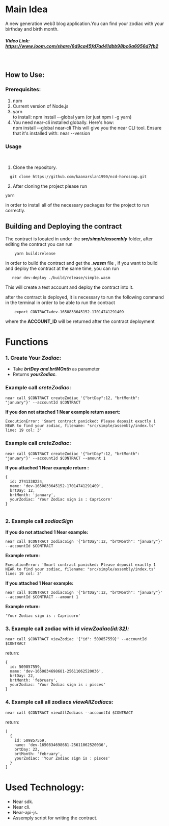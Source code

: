 
# Main Idea

A new generation web3 blog application.You can find your zodiac with your birthday and birth month.
##### Video Link: https://www.loom.com/share/6d9ca45fd7ad41dbb98bc6a6956d7fb2
<br>   

## How to Use:
### Prerequisites:
1. npm
2. Current version of Node.js
3. yarn <br>
to install:  npm install --global yarn (or just npm i -g yarn)
4. You need near-cli installed globally. Here's how:<br>
npm install --global near-cli
This will give you the near CLI tool. Ensure that it's installed with:
near --version
### Usage
<br>

1. Clone the repository.

``` 
  git clone https://github.com/kaanarslan1990/ncd-horoscop.git
  ```
  
2. After cloning the project please run
```
yarn
```

in order to install all of the necessary packages for the project to run correctly.

## Building and Deploying the contract
The contract is located in under the ***src/simple/assembly*** folder, after editing the contract you can run
```
    yarn build:release
```
in order to build the contract and get the ***.wasm*** file , if you want to build and deploy the contract at the same time, you can run 
```
   near dev-deploy ./build/release/simple.wasm
````
This will create a test account and deploy the contract into it.

after the contract is deployed, it is necessary to run the following command in the terminal in order to be able to run the contract
```
    export CONTRACT=dev-1650833645152-17014741291409
````
where the **ACCOUNT_ID** will be returned after the contract deployment

# Functions
### 1. Create Your *Zodiac*: 

 - Take  ***brtDay and brtMOnth*** as parameter
 - Returns ***yourZodiac***.

### Example call *creteZodiac*:
```
near call $CONTRACT createZodiac '{"brtDay":12, "brtMonth": "january"}' --accountId $CONTRACT
```
**If you don not attached 1 Near example return assert:**
```
ExecutionError: 'Smart contract panicked: Please deposit exactly 1 NEAR to find your zodiac, filename: "src/simple/assembly/index.ts" line: 19 col: 3'

```
### Example call *creteZodiac*:
```
near call $CONTRACT createZodiac '{"brtDay":12, "brtMonth": "january"}' --accountId $CONTRACT --amount 1
```
**If you attached 1 Near example return :**
```
{
  id: 2741338224,
  name: 'dev-1650833645152-17014741291409',
  brtDay: 12,
  brtMonth: 'january',
  yourZodiac: 'Your Zodiac sign is : Capricorn'
}


```
### 2.  Example call *zodiacSign*
**If you do not attached 1 Near example:**
```
near call $CONTRACT zodiacSign '{"brtDay":12, "brtMonth": "january"}' --accountId $CONTRACT
```
**Example return:**
```
ExecutionError: 'Smart contract panicked: Please deposit exactly 1 NEAR to find your zodiac, filename: "src/simple/assembly/index.ts" line: 19 col: 3'

```
**If you attached 1 Near example:**
```
near call $CONTRACT zodiacSign '{"brtDay":12, "brtMonth": "january"}' --accountId $CONTRACT --amount 1
```
**Example return:**
```
'Your Zodiac sign is : Capricorn'

```

### 3.  Example call zodiac with id *viewZodiac(id:32):*
```
near call $CONTRACT viewZodiac '{"id": 509857559}' --accountId $CONTRACT
```
return:
```
{
  id: 509857559,
  name: 'dev-1650834698681-25611062520036',
  brtDay: 22,
  brtMonth: 'february',
  yourZodiac: 'Your Zodiac sign is : pisces'
}
```
### 4.  Example call all zodiacs *viewAllZodiacs:*
```
near call $CONTRACT viewAllZodiacs --accountId $CONTRACT
```
return:
```
[
  {
    id: 509857559,
    name: 'dev-1650834698681-25611062520036',
    brtDay: 22,
    brtMonth: 'february',
    yourZodiac: 'Your Zodiac sign is : pisces'
  }
]
```
 

# Used Technology:
* Near sdk.
* Near cli.
* Near-api-js.
* Assemply script for writing the contract.


